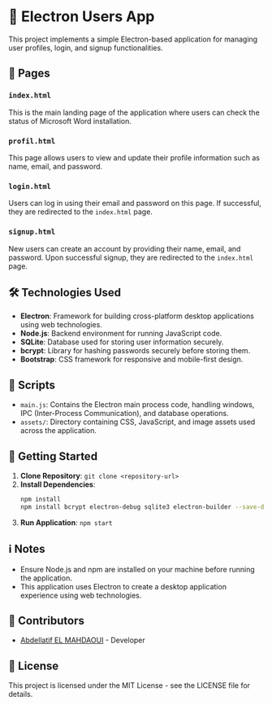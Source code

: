 # 🚀 Electron Users App

This project implements a simple Electron-based application for managing user profiles, login, and signup functionalities.

## 📄 Pages

### `index.html`
This is the main landing page of the application where users can check the status of Microsoft Word installation.

### `profil.html`
This page allows users to view and update their profile information such as name, email, and password.

### `login.html`
Users can log in using their email and password on this page. If successful, they are redirected to the `index.html` page.

### `signup.html`
New users can create an account by providing their name, email, and password. Upon successful signup, they are redirected to the `index.html` page.

## 🛠️ Technologies Used
- **Electron**: Framework for building cross-platform desktop applications using web technologies.
- **Node.js**: Backend environment for running JavaScript code.
- **SQLite**: Database used for storing user information securely.
- **bcrypt**: Library for hashing passwords securely before storing them.
- **Bootstrap**: CSS framework for responsive and mobile-first design.

## 📁 Scripts
- `main.js`: Contains the Electron main process code, handling windows, IPC (Inter-Process Communication), and database operations.
- `assets/`: Directory containing CSS, JavaScript, and image assets used across the application.

## 🚦 Getting Started
1. **Clone Repository**: `git clone <repository-url>`
2. **Install Dependencies**: 
   ```bash
   npm install
   npm install bcrypt electron-debug sqlite3 electron-builder --save-dev
3. **Run Application**: `npm start`

## ℹ️ Notes
- Ensure Node.js and npm are installed on your machine before running the application.
- This application uses Electron to create a desktop application experience using web technologies.

## 👥 Contributors
- [Abdellatif EL MAHDAOUI](https://github.com/abdemeh) - Developer

## 📝 License
This project is licensed under the MIT License - see the LICENSE file for details.

